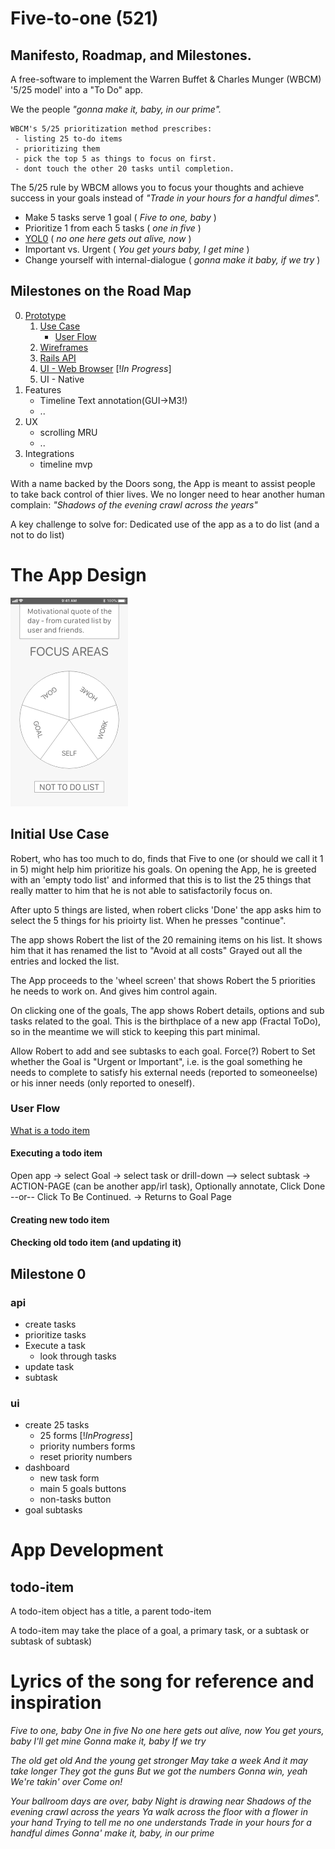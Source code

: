 # Five-to-one (521)
## Manifesto, Roadmap, and Milestones.
A free-software to implement the Warren Buffet &amp; Charles Munger (WBCM) '5/25 model' into a "To Do" app.

We the people <i> "gonna make it, baby, in our prime". </i>

    WBCM's 5/25 prioritization method prescribes:
     - listing 25 to-do items
     - prioritizing them
     - pick the top 5 as things to focus on first.
     - dont touch the other 20 tasks until completion.


The 5/25 rule by WBCM allows you to focus your thoughts and achieve success in your goals instead of <i>"Trade in your hours for a handful dimes". </i>

   - Make 5 tasks serve 1 goal ( *Five to one, baby* )
   - Prioritize 1 from each 5 tasks ( *one in five* )
   - [YOL0](#yol-now) ( *no one here gets out alive, now* )
   - Important vs. Urgent ( *You get yours baby, I get mine* )
   - Change yourself with internal-dialogue ( *gonna make it baby, if we try* )

## Milestones on the Road Map
0. [Prototype](#milestone-0)
   1. [Use Case](#initial-use-case)
      * [User Flow](#user-flow)
   2. [Wireframes](../Design-Plan/Wireframes)
   3. [Rails API](../src_rails_pgsql)
   4. [UI - Web Browser](five21.herokuapp.com) [!*In Progress*]
   5. UI - Native
1. Features
   * Timeline Text annotation(GUI->M3!)
   * ..
2. UX
   * scrolling MRU
   * ..
3. Integrations
   * timeline mvp

With a name backed by the Doors song, the App is meant to assist people to take back control of thier lives. We no longer need to hear another human complain: <i> "Shadows of the evening crawl across the years" </i>

A key challenge to solve for: Dedicated use of the app as a to do list (and a not to do list)

# The App Design


![alt text][home-screen]

[home-screen]:https://github.com/toknowjoyman/five-to-one/raw/master/Design-Plan/Wireframes/Getta-User_Dashboard.png "Circular 5 mode - First Draft"

## Initial Use Case
Robert, who has too much to do, finds that Five to one (or should we call it 1 in 5) might help him prioritize his goals.
On opening the App, he is greeted with an 'empty todo list' and informed that this is to list the 25 things that really matter to him that he is not able to satisfactorily focus on.

After upto 5 things are listed, when robert clicks 'Done' the app asks him to select the 5 things for his prioirty list. When he presses "continue".

The app shows Robert the list of the 20 remaining items on his list. It shows him that it has renamed the list to "Avoid at all costs" Grayed out all the entries and locked the list.

The App proceeds to the 'wheel screen' that shows Robert the 5 priorities he needs to work on. And gives him control again.

On clicking one of the goals, The app shows Robert details, options and sub tasks related to the goal.
This is the birthplace of a new app (Fractal ToDo), so in the meantime we will stick to keeping this part minimal.

Allow Robert to add and see subtasks to each goal. Force(?) Robert to Set whether the Goal is "Urgent or Important", i.e. is the goal something he needs to complete to satisfy his external needs (reported to someoneelse) or his inner needs (only reported to oneself).


### User Flow
[What is a todo item](#todo-item)

#### Executing a todo item

Open app -> select Goal -> select task or drill-down –> select subtask -> ACTION-PAGE (can be another app/irl task), Optionally annotate, Click Done --or-- Click To Be Continued. -> Returns to Goal Page

#### Creating new todo item


#### Checking old todo item (and updating it)

## Milestone 0
### api
* create tasks
* prioritize tasks
* Execute a task
   * look through tasks
* update task
* subtask
### ui
* create 25 tasks
   * 25 forms [!*InProgress*]
   * priority numbers forms
   * reset priority numbers
* dashboard
   * new task form
   * main 5 goals buttons
   * non-tasks button  
* goal subtasks

# App Development

## todo-item
A todo-item object has a title, a parent todo-item

A todo-item may take the place of a goal, a primary task, or a subtask or subtask of subtask)



# Lyrics of the song for reference and inspiration
<i> Five to one, baby
One in five
No one here gets out alive, now
You get yours, baby
I'll get mine
Gonna make it, baby
If we try

<i>The old get old
And the young get stronger
May take a week
And it may take longer
They got the guns
But we got the numbers
Gonna win, yeah
We're takin' over
Come on!

<i>Your ballroom days are over, baby
Night is drawing near
Shadows of the evening crawl across the years
Ya walk across the floor with a flower in your hand
Trying to tell me no one understands
Trade in your hours for a handful dimes
Gonna' make it, baby, in our prime
